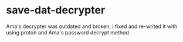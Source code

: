 # save-dat-decrypter

Ama's decrypter was outdated and broken, i fixed and re-writed it with using proton and Ama's password decrypt method.
